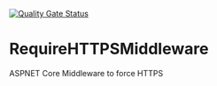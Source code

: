 [![Quality Gate Status](https://sonarcloud.io/api/project_badges/measure?project=RequireHTTPSMiddleware&metric=alert_status)](https://sonarcloud.io/dashboard?id=RequireHTTPSMiddleware)
# RequireHTTPSMiddleware
ASPNET Core Middleware to force HTTPS 
